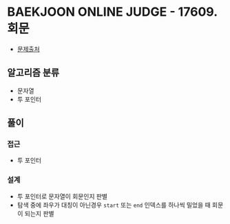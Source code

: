 # BAEKJOON ONLINE JUDGE - 17609. 회문

- [문제출처](https://www.acmicpc.net/problem/17609 '17609. 회문')

## 알고리즘 분류

- 문자열
- 투 포인터

## 풀이

### 접근

- 투 포인터

### 설계

- 투 포인터로 문자열이 회문인지 판별
- 탐색 중에 좌우가 대칭이 아닌경우 `start` 또는 `end` 인덱스를 하나씩 밀었을 때 회문이 되는지 판별

